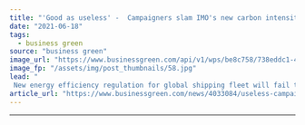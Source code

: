 ```yaml
---
title: "'Good as useless' -  Campaigners slam IMO's new carbon intensity regulation as 'hopelessly weak'"
date: "2021-06-18"
tags: 
  - business green
source: "business green"
image_url: "https://www.businessgreen.com/api/v1/wps/be8c758/738eddc1-4b7d-465b-b728-a6deb979c779/4/iStock-1125905252-185x114.jpg"
image_fp: "/assets/img/post_thumbnails/58.jpg"
lead: "
 New energy efficiency regulation for global shipping fleet will fail to reduce polluting sector’s rising emissions, NGOs warn ..."
article_url: "https://www.businessgreen.com/news/4033084/useless-campaigners-slam-imo-carbon-intensity-regulation-hopelessly-weak"
---
```


---

